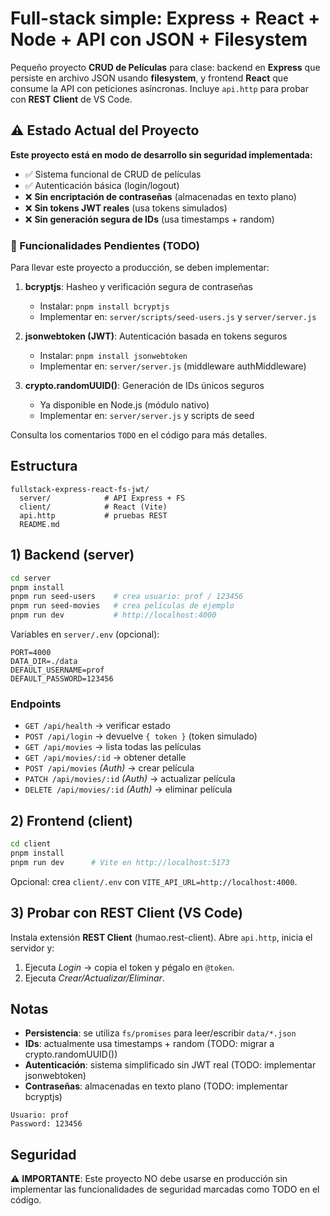 # Full-stack simple: Express + React + Node + API con JSON + Filesystem

Pequeño proyecto **CRUD de Películas** para clase: backend en **Express** que persiste en archivo JSON usando **filesystem**, y frontend **React** que consume la API con peticiones asíncronas. Incluye `api.http` para probar con **REST Client** de VS Code.

## ⚠️ Estado Actual del Proyecto

**Este proyecto está en modo de desarrollo sin seguridad implementada:**

- ✅ Sistema funcional de CRUD de películas
- ✅ Autenticación básica (login/logout)
- ❌ **Sin encriptación de contraseñas** (almacenadas en texto plano)
- ❌ **Sin tokens JWT reales** (usa tokens simulados)
- ❌ **Sin generación segura de IDs** (usa timestamps + random)

### 📝 Funcionalidades Pendientes (TODO)

Para llevar este proyecto a producción, se deben implementar:

1. **bcryptjs**: Hasheo y verificación segura de contraseñas
   - Instalar: `pnpm install bcryptjs`
   - Implementar en: `server/scripts/seed-users.js` y `server/server.js`

2. **jsonwebtoken (JWT)**: Autenticación basada en tokens seguros
   - Instalar: `pnpm install jsonwebtoken`
   - Implementar en: `server/server.js` (middleware authMiddleware)

3. **crypto.randomUUID()**: Generación de IDs únicos seguros
   - Ya disponible en Node.js (módulo nativo)
   - Implementar en: `server/server.js` y scripts de seed

Consulta los comentarios `TODO` en el código para más detalles.

## Estructura

```
fullstack-express-react-fs-jwt/
  server/            # API Express + FS
  client/            # React (Vite)
  api.http           # pruebas REST
  README.md
```

## 1) Backend (server)

```bash
cd server
pnpm install
pnpm run seed-users    # crea usuario: prof / 123456
pnpm run seed-movies   # crea películas de ejemplo
pnpm run dev           # http://localhost:4000
```

Variables en `server/.env` (opcional):
```
PORT=4000
DATA_DIR=./data
DEFAULT_USERNAME=prof
DEFAULT_PASSWORD=123456
```

### Endpoints

- `GET /api/health` → verificar estado
- `POST /api/login` → devuelve `{ token }` (token simulado)
- `GET /api/movies` → lista todas las películas
- `GET /api/movies/:id` → obtener detalle
- `POST /api/movies` _(Auth)_ → crear película
- `PATCH /api/movies/:id` _(Auth)_ → actualizar película
- `DELETE /api/movies/:id` _(Auth)_ → eliminar película

## 2) Frontend (client)

```bash
cd client
pnpm install
pnpm run dev      # Vite en http://localhost:5173
```

Opcional: crea `client/.env` con `VITE_API_URL=http://localhost:4000`.

## 3) Probar con REST Client (VS Code)

Instala extensión **REST Client** (humao.rest-client). Abre `api.http`, inicia el servidor y:

1. Ejecuta _Login_ → copia el token y pégalo en `@token`.
2. Ejecuta _Crear/Actualizar/Eliminar_.

## Notas

- **Persistencia**: se utiliza `fs/promises` para leer/escribir `data/*.json`
- **IDs**: actualmente usa timestamps + random (TODO: migrar a crypto.randomUUID())
- **Autenticación**: sistema simplificado sin JWT real (TODO: implementar jsonwebtoken)
- **Contraseñas**: almacenadas en texto plano (TODO: implementar bcryptjs)

```
Usuario: prof
Password: 123456
```

## Seguridad

⚠️ **IMPORTANTE**: Este proyecto NO debe usarse en producción sin implementar las funcionalidades de seguridad marcadas como TODO en el código.
